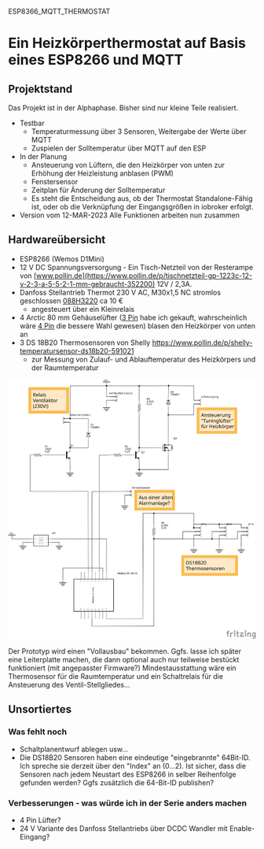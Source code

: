 ESP8366_MQTT_THERMOSTAT

# Ein Heizkörperthermostat auf Basis eines ESP8266 und MQTT

## Projektstand
Das Projekt ist in der Alphaphase. Bisher sind nur kleine Teile realisiert.
   - Testbar
     - Temperaturmessung über 3 Sensoren, Weitergabe der Werte über MQTT
     - Zuspielen der Solltemperatur über MQTT auf den ESP
   - In der Planung
     - Ansteuerung von Lüftern, die den Heizkörper von unten zur Erhöhung der Heizleistung anblasen (PWM)
     - Fenstersensor
     - Zeitplan für Änderung der Solltemperatur
     - Es steht die Entscheidung aus, ob der Thermostat Standalone-Fähig ist, oder ob die Verknüpfung der Eingangsgrößen in iobroker erfolgt.
   - Version vom 12-MAR-2023 Alle Funktionen arbeiten nun zusammen


## Hardwareübersicht

- ESP8266 (Wemos D1Mini)
- 12 V DC Spannungsversorgung - Ein Tisch-Netzteil von der Resterampe von [www.pollin.de](https://www.pollin.de/p/tischnetzteil-gp-1223c-12-v-2-3-a-5-5-2-1-mm-gebraucht-352200) 12V / 2,3A. 
- Danfoss Stellantrieb Thermot 230 V AC, M30x1,5 NC stromlos geschlossen [088H3220](https://store.danfoss.com/de/de/Climate-Solutions-W%C3%A4rmetechnik/Warmwasser-Fu%C3%9Fbodenheizungen/Thermische-Stellantriebe/Thermischer-Stellantrieb%2C-Thermot%2C-M-30-x-1-5%2C-Versorgungsspannung-%5BV%5D-%5BAC%5D%3A-230%2C-NC-%28stromlos-geschlossen%29%2C-1-00-m/p/088H3220) ca 10 €
  - angesteuert über ein Kleinrelais
- 4 Arctic 80 mm Gehäuselüfter ([3 Pin](https://www.arctic.de/F8/ACFAN00205A) habe ich gekauft, wahrscheinlich wäre [4 Pin](https://www.arctic.de/P8-PWM/ACFAN00149A) die bessere Wahl gewesen) blasen den Heizkörper von unten an
- 3 DS 18B20 Thermosensoren von Shelly https://www.pollin.de/p/shelly-temperatursensor-ds18b20-591021
  - zur Messung von Zulauf- und Ablauftemperatur des Heizkörpers und der Raumtemperatur

![Schaltplan](https://github.com/MartinP1/ESP8266_MQTT_THERMOSTAT/blob/main/Board_esp8266_d1mini_backup_Schaltplan.svg "Schaltplan")

Der Prototyp wird einen "Vollausbau" bekommen. Ggfs. lasse ich später eine Leiterplatte machen, die dann optional auch nur teilweise bestückt funktioniert (mit angepasster Firmware?)
Mindestausstattung wäre ein Thermosensor für die Raumtemperatur und ein Schaltrelais für die Ansteuerung des Ventil-Stellgliedes...

## Unsortiertes

### Was fehlt noch

- Schaltplanentwurf ablegen usw...
- Die DS18B20 Sensoren haben eine eindeutige "eingebrannte" 64Bit-ID. Ich spreche sie derzeit über den "Index" an (0...2). Ist sicher, dass die Sensoren nach jedem Neustart des ESP8266 in selber Reihenfolge gefunden werden? Ggfs zusätzlich die 64-Bit-ID publishen?

### Verbesserungen - was würde ich in der Serie anders machen

- 4 Pin Lüfter?
- 24 V Variante des Danfoss Stellantriebs über DCDC Wandler mit Enable-Eingang?


